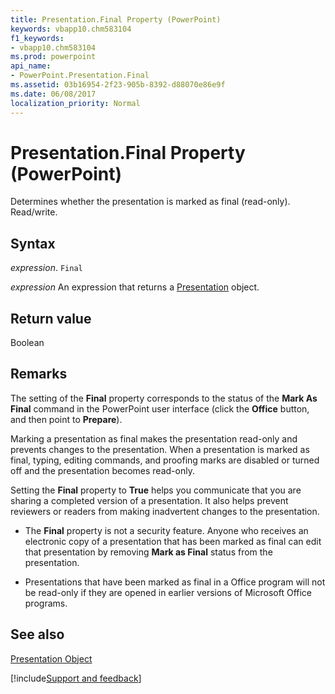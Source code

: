 ```yaml
---
title: Presentation.Final Property (PowerPoint)
keywords: vbapp10.chm583104
f1_keywords:
- vbapp10.chm583104
ms.prod: powerpoint
api_name:
- PowerPoint.Presentation.Final
ms.assetid: 03b16954-2f23-905b-8392-d88070e86e9f
ms.date: 06/08/2017
localization_priority: Normal
---
```



# Presentation.Final Property (PowerPoint)

Determines whether the presentation is marked as final (read-only). Read/write.


## Syntax

 _expression_. `Final`

 _expression_ An expression that returns a [Presentation](./PowerPoint.Presentation.md) object.


## Return value

Boolean


## Remarks

The setting of the  **Final** property corresponds to the status of the **Mark As Final** command in the PowerPoint user interface (click the **Office** button, and then point to **Prepare**). 

Marking a presentation as final makes the presentation read-only and prevents changes to the presentation. When a presentation is marked as final, typing, editing commands, and proofing marks are disabled or turned off and the presentation becomes read-only.

 Setting the **Final** property to **True** helps you communicate that you are sharing a completed version of a presentation. It also helps prevent reviewers or readers from making inadvertent changes to the presentation.


- The  **Final** property is not a security feature. Anyone who receives an electronic copy of a presentation that has been marked as final can edit that presentation by removing **Mark as Final** status from the presentation.
    
- Presentations that have been marked as final in a Office program will not be read-only if they are opened in earlier versions of Microsoft Office programs.
    

## See also


[Presentation Object](PowerPoint.Presentation.md)

[!include[Support and feedback](~/includes/feedback-boilerplate.md)]